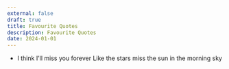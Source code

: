 ```yaml
---
external: false
draft: true
title: Favourite Quotes
description: Favourite Quotes
date: 2024-01-01
---
```


- I think I'll miss you forever Like the stars miss the sun in the morning sky
